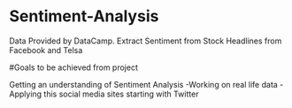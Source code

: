 # Sentiment-Analysis
Data Provided by DataCamp. Extract Sentiment from Stock Headlines from Facebook and Telsa

#Goals to be achieved from project

Getting an understanding of Sentiment Analysis -Working on real life data -Applying this social media sites starting with Twitter
